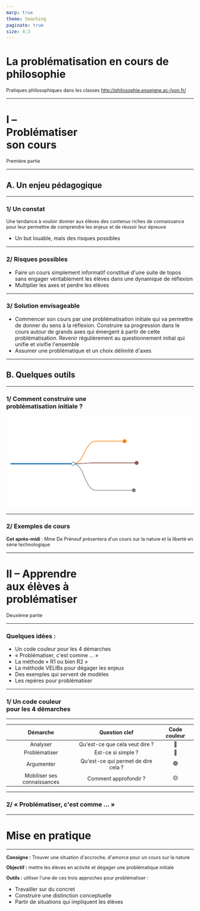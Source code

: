 ```yaml
---
marp: true
theme: teaching
paginate: true
size: 4:3
---
```


<!-- _class: titre -->
<style scoped>
p {font-size:0.9em}
</style>

# La problématisation en cours de philosophie

Pratiques philosophiques dans les classes
http://philosophie.enseigne.ac-lyon.fr/


---
<!-- _class: partie -->
# I – <br>Problématiser <br>son cours <!-- fit -->
Première partie


---
<!-- _class: souspartie -->
## A. Un enjeu pédagogique

---

### 1/ Un constat
<span data-marpit-fragment="1">Une tendance à vouloir donner aux élèves des contenus riches de connaissance pour leur permettre de comprendre les enjeux et de réussir leur épreuve</span>

* Un but louable, mais des risques possibles

---
<style scoped>
ol {list-style-type:disc}
</style>
### 2/ Risques possibles
1) Faire un cours simplement informatif constitué d'une suite de topos sans engager véritablement les élèves dans une dynamique de réflexion
2) Multiplier les axes et perdre les élèves


---
<!-- _class: f -->
<style scoped>
ol {list-style-type:disc}
</style>
### 3/ Solution envisageable

1) Commencer son cours par une problématisation initiale qui va permettre de donner du sens à la réflexion.
<span data-marpit-fragment="1">Construire sa progression dans le cours autour de grands axes qui émergent à partir de cette problématisation.</span>
<span data-marpit-fragment="2">Revenir régulièrement au questionnement initial qui unifie et vivifie l'ensemble</span>
2) Assumer une problématique et un choix délimité d'axes



---
<!-- _class: souspartie -->
## B. Quelques outils


---
<!-- _class:  -->
### 1/ Comment construire une<br> problématisation initiale ? <!-- fit -->

[![](https://raw.githubusercontent.com/eyssette/mindmap/main/problematiser-manieres.svg)](https://eyssette.github.io/mindmap/problematiser-manieres.html)

---
<!-- _class:  -->
### 2/ Exemples de cours

**Cet après-midi** :
Mme De Préneuf présentera d'un cours sur la nature et la liberté en série technologique



---
<!-- _class: partie -->
# II – Apprendre <br>aux élèves à <br>problématiser <!-- fit -->
Deuxième partie

---
<!-- _class: fpppppppp -->
### Quelques idées :

1. Un code couleur pour les 4 démarches
1. « Problématiser, c'est comme ... »
1. La méthode « R1 ou bien R2 »
1. La méthode VELIBs pour dégager les enjeux
1. Des exemples qui servent de modèles
1. Les repères pour problématiser


---
<!-- _class:  -->
### 1/ Un code couleur <br>pour les 4 démarches <!-- fit -->


---
<!-- _class: fpppp pp -->

<div data-marpit-fragment>

|Démarche|Question clef|Code couleur|
|:--:|:--:|:--:|
|<span data-marpit-fragment="1">Analyser</span>|<span data-marpit-fragment="2">Qu'est-ce que cela veut dire ?</span>|<span data-marpit-fragment="3">:large_blue_circle:</span>|
|<span data-marpit-fragment="4">Problématiser</span>|<span data-marpit-fragment="5">Est-ce si simple ?</span>|<span data-marpit-fragment="6">:red_circle:</span>|
|<span data-marpit-fragment="7">Argumenter</span>|<span data-marpit-fragment="8">Qu'est-ce qui permet de dire cela ?</span>|<span data-marpit-fragment="9">:green_circle:</span>|
|<span data-marpit-fragment="10">Mobiliser ses connaissances</span>|<span data-marpit-fragment="11">Comment approfondir ?</span>|<span data-marpit-fragment="1é">:yellow_circle:</span>|

</div>


---
<!-- _class:  -->
### 2/ « Problématiser, c'est comme … » <!-- fit -->



---
<!-- _class: partie -->
# Mise en pratique


---
<!-- _class: fppppp -->

**Consigne :** Trouver une situation d'accroche, d'amorce pour un cours sur la nature

<span data-marpit-fragment="1">**Objectif :** mettre les élèves en activité et dégager une problématique initiale</span>

<span data-marpit-fragment="2">**Outils :** utiliser l'une de ces trois approches pour problématiser :</span>
1) Travailler sur du concret
2) Construire une distinction conceptuelle
3) Partir de situations qui impliquent les élèves
